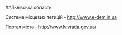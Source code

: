 ##Львівська область

Система місцевих петицій - http://www.e-dem.in.ua  

Портал міста - http://www.lvivrada.gov.ua/

